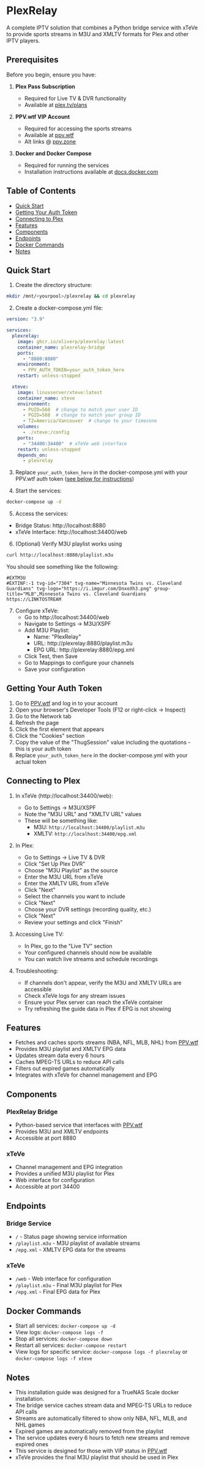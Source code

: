# PlexRelay

A complete IPTV solution that combines a Python bridge service with xTeVe to provide sports streams in M3U and XMLTV formats for Plex and other IPTV players.

## Prerequisites

Before you begin, ensure you have:

1. **Plex Pass Subscription**
   - Required for Live TV & DVR functionality
   - Available at [plex.tv/plans](https://www.plex.tv/plans)

2. **PPV.wtf VIP Account**
   - Required for accessing the sports streams
   - Available at [ppv.wtf](https://ppv.wtf)
   - Alt links @ [ppv.zone](https://ppv.zone)

3. **Docker and Docker Compose**
   - Required for running the services
   - Installation instructions available at [docs.docker.com](https://docs.docker.com/get-docker/)

## Table of Contents
- [Quick Start](#quick-start)
- [Getting Your Auth Token](#getting-your-auth-token)
- [Connecting to Plex](#connecting-to-plex)
- [Features](#features)
- [Components](#components)
- [Endpoints](#endpoints)
- [Docker Commands](#docker-commands)
- [Notes](#notes)

## Quick Start

1. Create the directory structure:
```bash
mkdir /mnt/<yourpool>/plexrelay && cd plexrelay
```

2. Create a docker-compose.yml file:
```yaml
version: "3.9"

services:
  plexrelay:
    image: ghcr.io/oliverp/plexrelay:latest
    container_name: plexrelay-bridge
    ports:
      - "8880:8880"
    environment:
      - PPV_AUTH_TOKEN=your_auth_token_here
    restart: unless-stopped

  xteve:
    image: linuxserver/xteve:latest
    container_name: xteve
    environment:
      - PUID=568  # change to match your user ID
      - PGID=568  # change to match your group ID
      - TZ=America/Vancouver  # change to your timezone
    volumes:
      - ./xteve:/config
    ports:
      - "34400:34400"  # xTeVe web interface
    restart: unless-stopped
    depends_on:
      - plexrelay
```

3. Replace `your_auth_token_here` in the docker-compose.yml with your PPV.wtf auth token ([see below for instructions](#getting-your-auth-token))

4. Start the services:
```bash
docker-compose up -d
```

5. Access the services:
- Bridge Status: http://localhost:8880
- xTeVe Interface: http://localhost:34400/web

6. (Optional) Verify M3U playlist works using 
```bash
curl http://localhost:8880/playlist.m3u
```

You should see something like the following:
```m3u
#EXTM3U
#EXTINF:-1 tvg-id="7304" tvg-name="Minnesota Twins vs. Cleveland Guardians" tvg-logo="https://i.imgur.com/DnxoXh3.png" group-title="MLB",Minnesota Twins vs. Cleveland Guardians
https://LINKTOSTREAM
```

7. Configure xTeVe:
   - Go to http://localhost:34400/web
   - Navigate to Settings → M3U/XSPF
   - Add M3U Playlist:
     * Name: "PlexRelay"
     * URL: http://plexrelay:8880/playlist.m3u
     * EPG URL: http://plexrelay:8880/epg.xml
   - Click Test, then Save
   - Go to Mappings to configure your channels
   - Save your configuration

## Getting Your Auth Token

1. Go to [PPV.wtf](https://ppv.wtf) and log in to your account
2. Open your browser's Developer Tools (F12 or right-click -> Inspect)
3. Go to the Network tab
4. Refresh the page
5. Click the first element that appears
6. Click the "Cookies" section
7. Copy the value of the "ThugSession" value including the quotations - this is your auth token
8. Replace `your_auth_token_here` in the docker-compose.yml with your actual token

## Connecting to Plex

1. In xTeVe (http://localhost:34400/web):
   - Go to Settings → M3U/XSPF
   - Note the "M3U URL" and "XMLTV URL" values
   - These will be something like:
     * M3U: `http://localhost:34400/playlist.m3u`
     * XMLTV: `http://localhost:34400/epg.xml`

2. In Plex:
   - Go to Settings → Live TV & DVR
   - Click "Set Up Plex DVR"
   - Choose "M3U Playlist" as the source
   - Enter the M3U URL from xTeVe
   - Enter the XMLTV URL from xTeVe
   - Click "Next"
   - Select the channels you want to include
   - Click "Next"
   - Choose your DVR settings (recording quality, etc.)
   - Click "Next"
   - Review your settings and click "Finish"

3. Accessing Live TV:
   - In Plex, go to the "Live TV" section
   - Your configured channels should now be available
   - You can watch live streams and schedule recordings

4. Troubleshooting:
   - If channels don't appear, verify the M3U and XMLTV URLs are accessible
   - Check xTeVe logs for any stream issues
   - Ensure your Plex server can reach the xTeVe container
   - Try refreshing the guide data in Plex if EPG is not showing

## Features

- Fetches and caches sports streams (NBA, NFL, MLB, NHL) from [PPV.wtf](https://ppv.wtf)
- Provides M3U playlist and XMLTV EPG data
- Updates stream data every 6 hours
- Caches MPEG-TS URLs to reduce API calls
- Filters out expired games automatically
- Integrates with xTeVe for channel management and EPG

## Components

### PlexRelay Bridge
- Python-based service that interfaces with [PPV.wtf](https://ppv.wtf)
- Provides M3U and XMLTV endpoints
- Accessible at port 8880

### xTeVe
- Channel management and EPG integration
- Provides a unified M3U playlist for Plex
- Web interface for configuration
- Accessible at port 34400

## Endpoints

### Bridge Service
- `/` - Status page showing service information
- `/playlist.m3u` - M3U playlist of available streams
- `/epg.xml` - XMLTV EPG data for the streams

### xTeVe
- `/web` - Web interface for configuration
- `/playlist.m3u` - Final M3U playlist for Plex
- `/epg.xml` - Final EPG data for Plex

## Docker Commands

- Start all services: `docker-compose up -d`
- View logs: `docker-compose logs -f`
- Stop all services: `docker-compose down`
- Restart all services: `docker-compose restart`
- View logs for specific service: `docker-compose logs -f plexrelay` or `docker-compose logs -f xteve`

## Notes

- This installation guide was designed for a TrueNAS Scale docker installation. 
- The bridge service caches stream data and MPEG-TS URLs to reduce API calls
- Streams are automatically filtered to show only NBA, NFL, MLB, and NHL games
- Expired games are automatically removed from the playlist
- The service updates every 6 hours to fetch new streams and remove expired ones
- This service is designed for those with VIP status in [PPV.wtf](https://ppv.wtf)
- xTeVe provides the final M3U playlist that should be used in Plex
